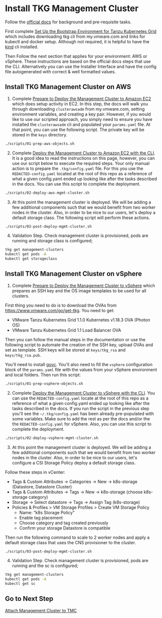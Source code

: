# Install TKG Management Cluster

Follow the [official docs](https://docs.vmware.com/en/VMware-Tanzu-Kubernetes-Grid/1.1/vmware-tanzu-kubernetes-grid-11/GUID-index.html) for background and pre-requisite tasks.

First complete [Set Up the Bootstrap Environment for Tanzu Kubernetes Grid](https://docs.vmware.com/en/VMware-Tanzu-Kubernetes-Grid/1.1/vmware-tanzu-kubernetes-grid-11/GUID-install-tkg-set-up-tkg.html) which includes downloading tkg cli from my.vmware.com and links for kubectl and docker setup.  Although not required, it is helpful to have the [kind](https://github.com/kubernetes-sigs/kind) cli installed.

Then Follow the next section that applies for your environment: AWS or vSphere. These instructions are based on the official docs steps that use the CLI. Alternatively you can use the Installer Interface and have the config file autogenerated with correct & well formatted values.

## Install TKG Management Cluster on AWS

1. Complete [Prepare to Deploy the Management Cluster to Amazon EC2](https://docs.vmware.com/en/VMware-Tanzu-Kubernetes-Grid/1.1/vmware-tanzu-kubernetes-grid-11/GUID-install-tkg-aws.html) which does setup activity in EC2. In this step, the docs will walk you through downloading `clusterawsadm` from my.vmware.com, setting environment variables, and creating a key pair.  However, if you would like to use our scripted approach, you simply need to ensure you have installed the `clusterawsadm` cli and populated your `params.yaml` file.  At that point, you can use the following script.  The private key will be stored in the `keys` directory.

```bash
./scripts/01-prep-aws-objects.sh
```

2. Complete [Deploy the Management Cluster to Amazon EC2 with the CLI](https://docs.vmware.com/en/VMware-Tanzu-Kubernetes-Grid/1.1/vmware-tanzu-kubernetes-grid-11/GUID-install-tkg-aws-cli.html). It is a good idea to read the instructions on this page, however, you can use our script below to execute the required steps.  Your only manual action is to prepare the `.tkg/config.yaml` file.  For this you use the `REDACTED-config.yaml` located at the root of this repo as a reference of what a given config.yaml ended up looking like after the tasks described in the docs.  You can use this script to complete the deployment.

```bash
./scripts/02-deploy-aws-mgmt-cluster.sh
```

3. At this point the management cluster is deployed.  We will be adding a few additional components such that we would benefit from two worker nodes in the cluster.  Also, in order to be nice to our users, let's deploy a default storage class.  The following script will perform these actions.

```bash
./scripts/03-post-deploy-mgmt-cluster.sh
```

4. Validation Step. Check management cluster is provisioned, pods are running and storage class is configured;

```bash
tkg get management-clusters
kubectl get pods -A
kubectl get storageclass
```

## Install TKG Management Cluster on vSphere

1. Complete [Prepare to Deploy the Management Cluster to vSphere](https://docs.vmware.com/en/VMware-Tanzu-Kubernetes-Grid/1.1/vmware-tanzu-kubernetes-grid-11/GUID-install-tkg-vsphere.html) which prepares an SSH key and the OS image templates to be used for all clusters.

First thing you need to do is to download the OVAs from https://www.vmware.com/go/get-tkg. You need to get:
- VMware Tanzu Kubernetes Grid 1.1.0 Kubernetes v1.18.3 OVA (Photon OS)
- VMware Tanzu Kubernetes Grid 1.1 Load Balancer OVA

Then you can follow the manual steps in the documentation or use the following script to automate the creation of the SSH key, upload OVAs and set as template. SSH keys will be stored at `keys/tkg_rsa` and `keys/tkg_rsa.pub`.

You'll need to install [govc](https://github.com/vmware/govmomi/tree/master/govc#installation). You'll also need to fill the `vsphere` configuration block of the `params.yaml` file with the values from your vSphere environment and local folders. Then run this script:

```bash
./scripts/01-prep-vsphere-objects.sh
```

2. Complete [Deploy the Management Cluster to vSphere with the CLI](https://docs.vmware.com/en/VMware-Tanzu-Kubernetes-Grid/1.1/vmware-tanzu-kubernetes-grid-11/GUID-install-tkg-vsphere-cli.html).
You can use the `REDACTED-config.yaml` locate at the root of this repo as a reference of what a given config.yaml ended up looking like after the tasks described in the docs. If you run the script in the previous step you'll see the `~/.tkg/config.yaml` has been already pre-populated with some variables. Make sure to add the rest as per the docs and/or the the `REDACTED-config.yaml` for vSphere. Also, you can use this script to complete the deployment.

```bash
./scripts/02-deploy-vsphere-mgmt-cluster.sh
```

3. At this point the management cluster is deployed.  We will be adding a few additional components such that we would benefit from two worker nodes in the cluster.  Also, in order to be nice to our users, let's configure a CSI Storage Policy deploy a default storage class.

Follow these steps in vCenter:
- Tags & Custom Attributes -> Categories -> New -> k8s-storage (Datastore, Datastore Cluster)
- Tags & Custom Attributes -> Tags -> New -> k8s-storage (choose k8s-storage category)
- Storage -> Select datastore -> Tags -> Assign Tag (k8s-storage)
- Policies & Profiles > VM Storage Profiles > Create VM Storage Policy
  - Name: “k8s Storage Policy”
  - Enable tag placement
  - Choose category and tag created previously
  - Confirm your storage Datastore is compatible

Then run the following command to scale to 2 worker nodes and apply a default storage class that uses the CNS provisioner to the cluster.

```bash
./scripts/03-post-deploy-mgmt-cluster.sh
```

4. Validation Step. Check management cluster is provisioned, pods are running and the sc is configured;

```bash
tkg get management-clusters
kubectl get pods -A
kubectl get sc
```

## Go to Next Step

[Attach Management Cluster to TMC](02_attach_tmc_mgmt.md)
